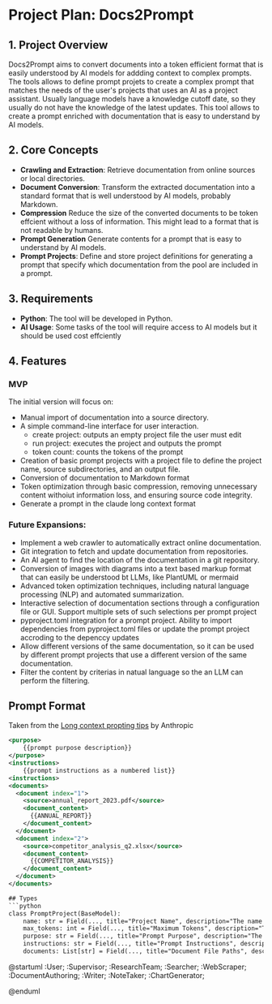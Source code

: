 
# Project Plan: Docs2Prompt

## 1. Project Overview
Docs2Prompt aims to convert documents into a token efficient format that is easily understood by AI models for addding context to complex prompts. The tools allows to define prompt projets to create a complex prompt that matches the needs of the user's projects that uses an AI as a project assistant. Usually language models have a knowledge cutoff date, so they usually do not have the knowledge of the latest updates. This tool allows to create a prompt enriched with documentation that is easy to understand by AI models.

## 2. Core Concepts
- **Crawling and Extraction**: Retrieve documentation from online sources or local directories.
- **Document Conversion**: Transform the extracted documentation into a standard format that is well understood by AI models, probably Markdown.
- **Compression** Reduce the size of the converted documents to be token effcient without a loss of information. This might lead to a format that is not readable by humans.
- **Prompt Generation** Generate contents for a prompt that is easy to understand by AI models.
- **Prompt Projects**: Define and store project definitions for generating a prompt that specify which documentation from the pool are included in a prompt.

## 3. Requirements
- **Python**: The tool will be developed in Python.
- **AI Usage**: Some tasks of the tool will require access to AI models but it should be used cost effciently

## 4. Features

### MVP
The initial version will focus on:
- Manual import of documentation into a source directory.
- A simple command-line interface for user interaction.
  - create project: outputs an empty project file the user must edit
  - run project: executes the project and outputs the prompt
  - token count: counts the tokens of the prompt
- Creation of basic prompt projects with a project file to define the project name, source subdirectories, and an output file.
- Conversion of documentation to Markdown format
- Token optimization through basic compression, removing unnecessary content withoiut information loss, and ensuring source code integrity.
- Generate a prompt in the claude long context format

### Future Expansions:
- Implement a web crawler to automatically extract online documentation.
- Git integration to fetch and update documentation from repositories.
- An AI agent to find the location of the documentation in a git repository.
- Conversion of images with diagrams into a text based markup format that can easily be understood bt LLMs, like PlantUML or mermaid
- Advanced token optimization techniques, including natural language processing (NLP) and automated summarization.
- Interactive selection of documentation sections through a configuration file or GUI. Support multiple sets of such selections per prompt project
- pyproject.toml integration for a prompt project. Ability to import dependencies from pyproject.toml files or update the prompt project accroding to the depenccy updates
- Allow different versions of the same documentation, so it can be used by different prompt projects that use a different version of the same documentation.
- Filter the content by criterias in natual language so the an LLM can perform the filtering.

## Prompt Format
Taken from the [Long context propting tips](https://docs.anthropic.com/en/docs/build-with-claude/prompt-engineering/long-context-tips) by Anthropic
```xml
<purpose>
    {{prompt purpose description}}
</purpose>
<instructions>
    {{prompt instructions as a numbered list}}
<instructions>
<documents>
  <document index="1">
    <source>annual_report_2023.pdf</source>
    <document_content>
      {{ANNUAL_REPORT}}
    </document_content>
  </document>
  <document index="2">
    <source>competitor_analysis_q2.xlsx</source>
    <document_content>
      {{COMPETITOR_ANALYSIS}}
    </document_content>
  </document>
</documents>

## Types
```python
class PromptProject(BaseModel):
    name: str = Field(..., title="Project Name", description="The name of the prompt project.")
    max_tokens: int = Field(..., title="Maximum Tokens", description="The maximum number of tokens allowed for the generated prompt.")
    purpose: str = Field(..., title="Prompt Purpose", description="The purpose of the prompt being generated.")
    instructions: str = Field(..., title="Prompt Instructions", description="Specific instructions or guidelines for the prompt generation.")
    documents: List[str] = Field(..., title="Document File Paths", description="List of file paths to the documents that will be included in the prompt.")
```
@startuml
:User;
:Supervisor;
:ResearchTeam;
:Searcher;
:WebScraper;
:DocumentAuthoring;
:Writer;
:NoteTaker;
:ChartGenerator;

@enduml
```